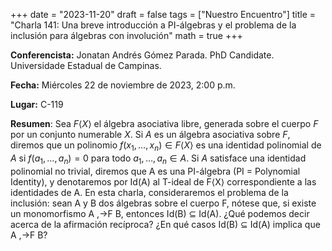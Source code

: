 +++
date  = "2023-11-20"
draft = false
tags  = ["Nuestro Encuentro"]
title = "Charla 141: Una breve introducción a PI-álgebras y el problema de la inclusión para álgebras con involución"
math  = true
+++

**Conferencista:** Jonatan Andrés Gómez Parada. PhD Candidate. Universidade Estadual de Campinas.

**Fecha:** Miércoles 22 de noviembre de 2023, 2:00 p.m.

**Lugar:** C-119

**Resumen**: Sea $F\langle X\rangle$ el álgebra asociativa libre, generada sobre el cuerpo $F$ por un conjunto numerable $X$. Si $A$ es un álgebra asociativa sobre $F$, diremos que un polinomio $f(x_1,\ldots,x_n) \in F\langle X\rangle$ es una identidad polinomial de $A$ si $f(a_1,\ldots,a_n) = 0$ para todo $a_1,\ldots,a_n \in A$. Si $A$ satisface una identidad polinomial no trivial, diremos que A es una PI-álgebra (PI = Polynomial Identity), y denotaremos por Id(A) al T-ideal de F⟨X⟩ correspondiente a las identidades de A. En esta charla, consideraremos el problema de la inclusión: sean A y B dos álgebras sobre el cuerpo F, nótese que, si existe un monomorfismo A ,→F B, entonces Id(B) ⊆ Id(A). ¿Qué podemos decir acerca de la afirmación recíproca? ¿En qué casos Id(B) ⊆ Id(A) implica que A ,→F B?
